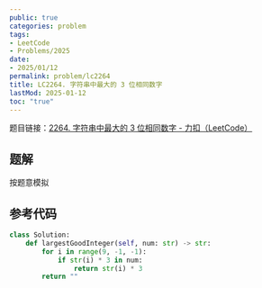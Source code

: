 ```yaml
---
public: true
categories: problem
tags:
- LeetCode
- Problems/2025
date:
- 2025/01/12
permalink: problem/lc2264
title: LC2264. 字符串中最大的 3 位相同数字
lastMod: 2025-01-12
toc: "true"
---
```


题目链接：[2264. 字符串中最大的 3 位相同数字 - 力扣（LeetCode）](https://leetcode.cn/problems/largest-3-same-digit-number-in-string/description/?envType=daily-question&envId=2025-01-08)
<!--more-->
## 题解
按题意模拟
## 参考代码
```python
class Solution:
    def largestGoodInteger(self, num: str) -> str:
        for i in range(9, -1, -1):
            if str(i) * 3 in num:
                return str(i) * 3
        return ""
```
